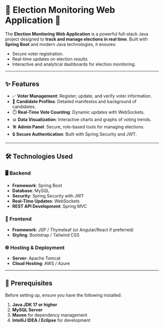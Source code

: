 # 🌟 Election Monitoring Web Application 🌟

The **Election Monitoring Web Application** is a powerful full-stack Java project designed to **track and manage elections in real time**. Built with **Spring Boot** and modern Java technologies, it ensures:
- Secure voter registration.
- Real-time updates on election results.
- Interactive and analytical dashboards for election monitoring.

---

## ✨ Features

- ✅ **Voter Management**: Register, update, and verify voter information.  
- 📄 **Candidate Profiles**: Detailed manifestos and background of candidates.  
- ⏱️ **Real-Time Vote Counting**: Dynamic updates with WebSockets.  
- 📊 **Data Visualization**: Interactive charts and graphs of voting trends.  
- 🛠️ **Admin Panel**: Secure, role-based tools for managing elections.  
- 🔒 **Secure Authentication**: Built with Spring Security and JWT.  

---

## 🛠️ Technologies Used

### 🖥️ Backend
- **Framework**: Spring Boot  
- **Database**: MySQL  
- **Security**: Spring Security with JWT  
- **Real-Time Updates**: WebSockets  
- **REST API Development**: Spring MVC  

### 🎨 Frontend
- **Framework**: JSP / Thymeleaf (or Angular/React if preferred)  
- **Styling**: Bootstrap / Tailwind CSS  

### 🌐 Hosting & Deployment
- **Server**: Apache Tomcat  
- **Cloud Hosting**: AWS / Azure  

---

## 🚀 Prerequisites

Before setting up, ensure you have the following installed:  
1. **Java JDK 17 or higher**  
2. **MySQL Server**  
3. **Maven** for dependency management  
4. **IntelliJ IDEA / Eclipse** for development  




